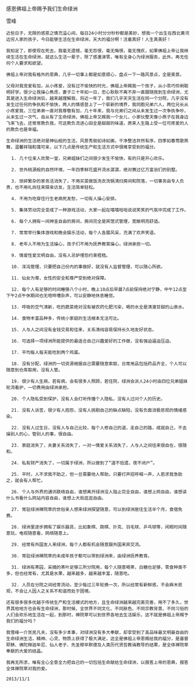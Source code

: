 感恩佛祖上帝赐予我们生命绿洲

雪峰


    近些日子，无限的感恩之情充溢心间，每日24小时分分秒秒都是美妙，想我一个出生在西北黄河边穷人家的孩子，今日能够生活在生命绿洲，天大的福分啊！活着真好！人生真美好！

    我知足了，即使现在死去，我毫无遗憾，毫无怨恨，毫无悔恨，毫无愧疚，如果佛祖上帝让我继续生活在生命绿洲，就这么生活一辈子，除了感激涕零，唯有全身心为绿洲服务，此外，再无任何个人要求和欲望。

    佛祖上帝对我有格外的恩典，几乎一切事上都是如意顺心，盘点一下一路风景点，全是美景。

    父母对我宠爱有加，从小疼爱，没有过不愉快的时光，佛祖上帝赐我一个孩子，从小乖巧伶俐聪明好学。很少让我操心焦虑，妻子三十年如一日，忠心耿耿不离不弃一直跟随我到生命绿洲，尤其是进入生命绿洲后，越来越理解我，将近一年了，我们几乎天天生活在同一个分院，几乎没有发生过任何的争执和不愉快，两人的情感登上了一个崭新的境界，我同胞兄弟六人，两位兄长从小疼爱我，三位弟弟一直对我尊敬有加，几十年来，我与兄弟们之间从未发生过一次争执争吵，从未生过一次气，自从有了生命绿洲，佛祖上帝又赐我一个女儿，小家伙整天像小燕子在我身边飞来飞去，还常常欺负我，可这欺负流进心田全是甜甜的味道，原来人生路上受一位可疼爱的人的欺负也是幸福。

    生命绿洲的生活绝对是神仙般的生活，风景秀丽如诗如画，干净整洁井然有序，四季如春莺歌燕舞，温馨祥瑞和蔼可亲，以下几点是传统生产和生活方式中很难享受到的福分。

      1. 几十位亲人欢聚一堂，兄弟姐妹们之间很少发生不愉快，有的只是开心欢乐。

      2. 世外桃源般的自然环境，一年四季鲜花盛开流水潺潺，绝对赛过亿万富翁们的别墅。

      3. 琐碎繁杂的家务活消失了，不用买菜做饭洗衣洗锅清扫房间和院落，一切事务由专人负责，也不用礼尚往来探亲访友，生活简单轻松。

      4. 不用为吃穿住行生老病死发愁，一切有人操心安排。

      5. 集体劳动完全变成了一种游戏活动，大家一起在嘻嘻哈哈说说笑笑的气氛中完成了工作。

      6. 每个人拥有一间神圣自由的房间，房间完全是宾馆式管理，宽敞明亮舒适。

      7. 常常举行集体游戏和晚会娱乐活动，每个人各展风采，充满了欢声笑语。

      8. 老年人不用为生活操心，孩子们不用为抚养教育操心，绿洲承担一切。

      9. 情爱性爱文明自由，没有人忌妒埋怨约束桎梏。

      10. 浑沌管理，只要把自己份内的事做好，就没有人监督管理，可以随心所欲。

      11. 仙女为尊，女性的安全和尊严受到绝对保障。

      12. 每个人有足够的时间睡够八个小时，晚上10点后早晨7点前保持绝对宁静，中午12点至下午2点午休期间也无喧哗嘈杂声，可以安静地休息睡觉。

      13. 呼吸的空气清新，吃的蔬菜绝对没有被农药化肥污染，喝的水全是清澈甘甜的山泉水。

      14. 食物丰富品种多，传统小家庭的生活根本无法可比。

      15. 人与人之间没有金钱交易和往来，关系清纯容易保持长久地友好状态。

      16. 可选择一项绿洲所能提供的最适合自己兴趣爱好的工作做，没有强迫逼迫压迫。

      17. 平均每人每天能吃到两个鸡蛋。

      18. 没有分配，绿洲的一切资源根据自己需要随意索取，日常用品包括药品齐全，个人可以随意到仓库取用，没有人管。

      19. 很少有人生病，若有病，会有很多人照顾，若住院，绿洲会派人24小时由四位兄弟姐妹轮流看护，一切费用由绿洲承担。

      20. 个人隐私受到保护，没有人会打听传播个人隐私，没有人过问个人的历史。

      21. 没有人诉苦，很少有人抱怨，没有人挑剔自己的缺点缺陷，没有负面消极悲观的情绪感染。

      22. 没有人过生日，没有人与自己比较，每个人修自己的道，走自己的路，成就自己，不去操别人的心，管别人的事，很自由。

      23. 家庭消失了，夫妻关系消失了，一对一情爱关系消失了，人与人之间往来很自在，很随和。

      24. 私有财产消失了，一切属于绿洲，所以做到了“道不拾遗，夜不闭户”。

      25. 平时，人不求我不助之，但一旦需要他人帮助，只要打声招呼喊一声，人若求我急助之，就会有人帮忙。

      26. 个人与外界的通讯联络自由，谁想离开绿洲没人阻止完全自由，谁想上网自由，谁想读什么书看什么网站内容自由，谁想上大街逛逛自由。

      27. 常驻绿洲禅院草的世俗亲人想来绿洲探望随意，可以到绿洲居住生活半个月，食宿免费。

      28. 绿洲里逐步拥有了娱乐器具，比如象棋、跳棋、扑克、羽毛球、乒乓球等，闲暇时间随意玩，电视随意看，网络随意上。

      29. 经常有外国友人来绿洲，每个人都有机会随意跟外国来宾交流。

      30. 常驻绿洲禅院草的未成年孩子都可以带到绿洲来，由绿洲抚养教育。

      31. 绿洲有茶园，采摘的茶叶足够三所分院用，每个人随意喝茶，白糖也足够，零食种类不多，但也经常有，尤其是水果，越来越多，越来越丰富，随意吃。

      32. 人员在分院之间经常流动，至少每过三年轮换一次，所以经常有新鲜感，不会麻木悲观，不会让人因人之关系不和谐而处于困境。

    还有很多很多优越于传统生产和生活模式的地方，且生命绿洲越来越完美完善，用不了多久，世界其他地方也会有生命绿洲，那时候，全世界不同文化、不同肤色、不同宗教背景、不同习俗的人们会欢乐地生活在一起，到那时，禅院草可以到世界各地去生活娱乐，这不就是佛祖上帝赐予我们的福分吗？

    我雪峰一介贫民凡夫，没有多少本事，对绿洲没有多大奉献，却享受到了高品味最文明最自由的生命绿洲生活，精神、心灵、物质上获得了极大满足，这全是佛祖上帝恩赐给我的福分，是基督耶稣、佛陀释迦牟尼、仙人老子、先圣穆罕默德及人类历代贤哲教诲教导的结果，是全体禅院草奉献的大爱的结晶。

    我再无所求，唯有全心全意全力把自己的一切包括生命献给生命绿洲，以报答上帝的恩典，报答全体禅院草对我的爱。

    2013/11/1




